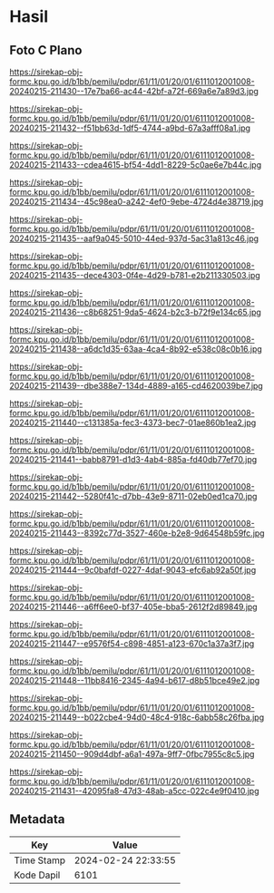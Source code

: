 # Hasil

## Foto C Plano

https://sirekap-obj-formc.kpu.go.id/b1bb/pemilu/pdpr/61/11/01/20/01/6111012001008-20240215-211430--17e7ba66-ac44-42bf-a72f-669a6e7a89d3.jpg

https://sirekap-obj-formc.kpu.go.id/b1bb/pemilu/pdpr/61/11/01/20/01/6111012001008-20240215-211432--f51bb63d-1df5-4744-a9bd-67a3afff08a1.jpg

https://sirekap-obj-formc.kpu.go.id/b1bb/pemilu/pdpr/61/11/01/20/01/6111012001008-20240215-211433--cdea4615-bf54-4dd1-8229-5c0ae6e7b44c.jpg

https://sirekap-obj-formc.kpu.go.id/b1bb/pemilu/pdpr/61/11/01/20/01/6111012001008-20240215-211434--45c98ea0-a242-4ef0-9ebe-4724d4e38719.jpg

https://sirekap-obj-formc.kpu.go.id/b1bb/pemilu/pdpr/61/11/01/20/01/6111012001008-20240215-211435--aaf9a045-5010-44ed-937d-5ac31a813c46.jpg

https://sirekap-obj-formc.kpu.go.id/b1bb/pemilu/pdpr/61/11/01/20/01/6111012001008-20240215-211435--dece4303-0f4e-4d29-b781-e2b211330503.jpg

https://sirekap-obj-formc.kpu.go.id/b1bb/pemilu/pdpr/61/11/01/20/01/6111012001008-20240215-211436--c8b68251-9da5-4624-b2c3-b72f9e134c65.jpg

https://sirekap-obj-formc.kpu.go.id/b1bb/pemilu/pdpr/61/11/01/20/01/6111012001008-20240215-211438--a6dc1d35-63aa-4ca4-8b92-e538c08c0b16.jpg

https://sirekap-obj-formc.kpu.go.id/b1bb/pemilu/pdpr/61/11/01/20/01/6111012001008-20240215-211439--dbe388e7-134d-4889-a165-cd4620039be7.jpg

https://sirekap-obj-formc.kpu.go.id/b1bb/pemilu/pdpr/61/11/01/20/01/6111012001008-20240215-211440--c131385a-fec3-4373-bec7-01ae860b1ea2.jpg

https://sirekap-obj-formc.kpu.go.id/b1bb/pemilu/pdpr/61/11/01/20/01/6111012001008-20240215-211441--babb8791-d1d3-4ab4-885a-fd40db77ef70.jpg

https://sirekap-obj-formc.kpu.go.id/b1bb/pemilu/pdpr/61/11/01/20/01/6111012001008-20240215-211442--5280f41c-d7bb-43e9-8711-02eb0ed1ca70.jpg

https://sirekap-obj-formc.kpu.go.id/b1bb/pemilu/pdpr/61/11/01/20/01/6111012001008-20240215-211443--8392c77d-3527-460e-b2e8-9d64548b59fc.jpg

https://sirekap-obj-formc.kpu.go.id/b1bb/pemilu/pdpr/61/11/01/20/01/6111012001008-20240215-211444--9c0bafdf-0227-4daf-9043-efc6ab92a50f.jpg

https://sirekap-obj-formc.kpu.go.id/b1bb/pemilu/pdpr/61/11/01/20/01/6111012001008-20240215-211446--a6ff6ee0-bf37-405e-bba5-2612f2d89849.jpg

https://sirekap-obj-formc.kpu.go.id/b1bb/pemilu/pdpr/61/11/01/20/01/6111012001008-20240215-211447--e9576f54-c898-4851-a123-670c1a37a3f7.jpg

https://sirekap-obj-formc.kpu.go.id/b1bb/pemilu/pdpr/61/11/01/20/01/6111012001008-20240215-211448--11bb8416-2345-4a94-b617-d8b51bce49e2.jpg

https://sirekap-obj-formc.kpu.go.id/b1bb/pemilu/pdpr/61/11/01/20/01/6111012001008-20240215-211449--b022cbe4-94d0-48c4-918c-6abb58c26fba.jpg

https://sirekap-obj-formc.kpu.go.id/b1bb/pemilu/pdpr/61/11/01/20/01/6111012001008-20240215-211450--909d4dbf-a6a1-497a-9ff7-0fbc7955c8c5.jpg

https://sirekap-obj-formc.kpu.go.id/b1bb/pemilu/pdpr/61/11/01/20/01/6111012001008-20240215-211431--42095fa8-47d3-48ab-a5cc-022c4e9f0410.jpg


## Metadata

| Key        | Value               |
| ---------- | ------------------- |
| Time Stamp | 2024-02-24 22:33:55 |
| Kode Dapil | 6101                |



